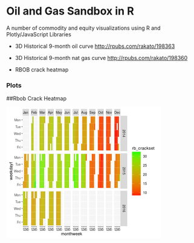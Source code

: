 # Oil and Gas Sandbox in R
A number of commodity and equity visualizations using R and Plotly/JavaScript Libraries

* 3D Historical 9-month oil curve
     http://rpubs.com/rakato/198363
* 3D Historical 9-month nat gas curve
     http://rpubs.com/rakato/198360

* RBOB crack heatmap

### Plots

##Rbob Crack Heatmap

![rbob](rbob_heatmap.png) 
